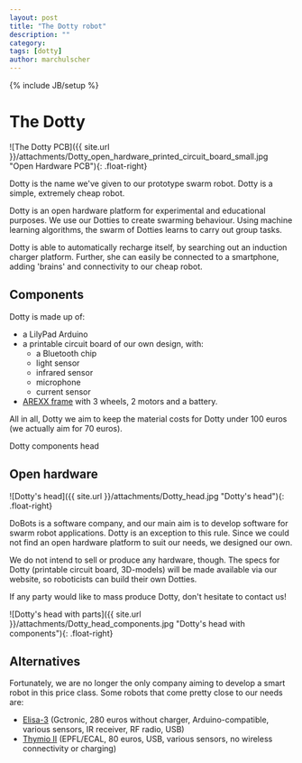```yaml
---
layout: post
title: "The Dotty robot"
description: ""
category:
tags: [dotty]
author: marchulscher
---
```

{% include JB/setup %}

# The Dotty

![The Dotty PCB]({{ site.url }}/attachments/Dotty_open_hardware_printed_circuit_board_small.jpg "Open Hardware PCB"){: .float-right}

Dotty is the name we've given to our prototype swarm robot. Dotty is a simple, extremely cheap robot.

Dotty is an open hardware platform for experimental and educational purposes. We use our Dotties to create swarming behaviour. Using machine learning algorithms, the swarm of Dotties learns to carry out group tasks.

Dotty is able to automatically recharge itself, by searching out an induction charger platform. Further, she can easily be connected to a smartphone, adding 'brains' and connectivity to our cheap robot.

## Components

Dotty is made up of:

  * a LilyPad Arduino
  * a printable circuit board of our own design, with:
    * a Bluetooth chip
    * light sensor
    * infrared sensor
    * microphone
    * current sensor
  * [AREXX frame](http://www.arexx.com/arexx.php?cmd=goto&cparam=p_robot_chassis) with 3 wheels, 2 motors and a battery.

All in all, Dotty we aim to keep the material costs for Dotty under 100 euros (we actually aim for 70 euros).

Dotty components head

## Open hardware

![Dotty's head]({{ site.url }}/attachments/Dotty_head.jpg "Dotty's head"){: .float-right}

DoBots is a software company, and our main aim is to develop software for swarm robot applications. Dotty is an exception to this rule. Since we could not find an open hardware platform to suit our needs, we designed our own.

We do not intend to sell or produce any hardware, though. The specs for Dotty (printable circuit board, 3D-models) will be made available via our website, so roboticists can build their own Dotties.

If any party would like to mass produce Dotty, don't hesitate to contact us!

![Dotty's head with parts]({{ site.url }}/attachments/Dotty_head_components.jpg "Dotty's head with components"){: .float-right}

## Alternatives

Fortunately, we are no longer the only company aiming to develop a smart robot in this price class. Some robots that come pretty close to our needs are:

  * [Elisa-3](http://www.gctronic.com/shop.php) (Gctronic, 280 euros without charger, Arduino-compatible, various sensors, IR receiver, RF radio, USB)
  * [Thymio II](http://www.mobsya.org/en-shop) (EPFL/ECAL, 80 euros, USB, various sensors, no wireless connectivity or charging)
